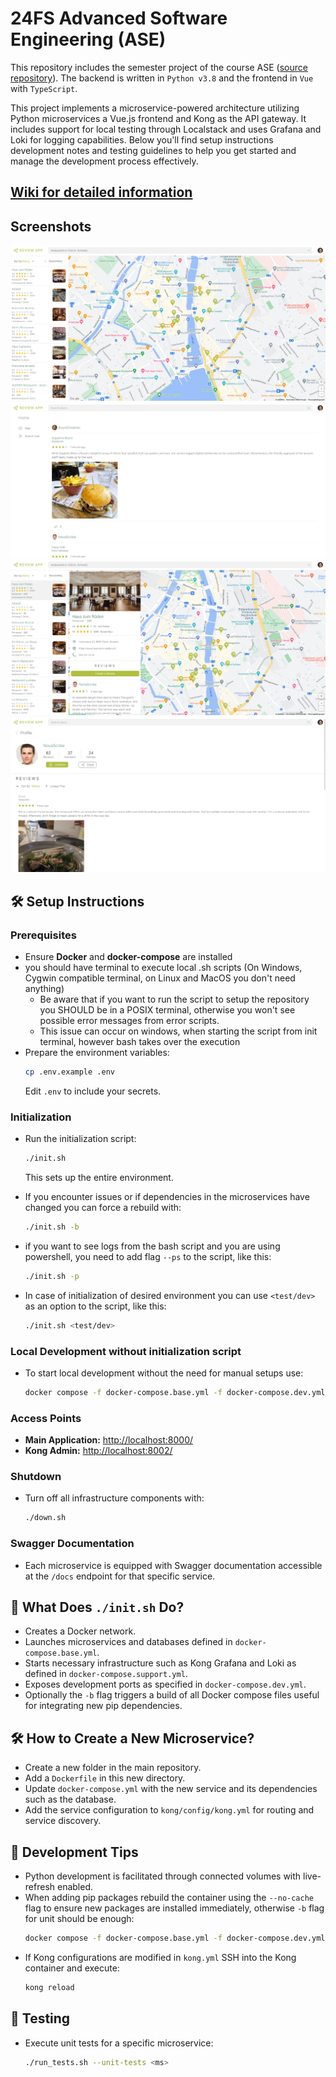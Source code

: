 # 24FS Advanced Software Engineering (ASE)
This repository includes the semester project of the course ASE ([source repository](https://github.com/uzh-network-ninjas/ase-social-network)). The backend is written in `Python v3.8` and the frontend in `Vue` with `TypeScript`.

This project implements a microservice-powered architecture
 utilizing Python microservices
 a Vue.js frontend
 and Kong as the API gateway. It includes support for local testing through Localstack
 and uses Grafana and Loki for logging capabilities. Below you'll find setup instructions
 development notes
 and testing guidelines to help you get started and manage the development process effectively.

## [Wiki for detailed information](https://github.com/uzh-network-ninjas/ase-social-network/wiki)  

## Screenshots
![Map Overview](./ms-frontend/src/assets/ExampleImageMain.png)
![Feed](./ms-frontend/src/assets/ExampleImageFeed.png)
![Map Location](./ms-frontend/src/assets/ExampleImageMap.png)
![Profile](./ms-frontend/src/assets/ExampleImageProfile.png)

## 🛠️ Setup Instructions

### Prerequisites
- Ensure **Docker** and **docker-compose** are installed
- you should have terminal to execute local .sh scripts (On Windows, Cygwin compatible terminal, on Linux and MacOS you don't need anything)
  - Be aware that if you want to run the script to setup the repository you SHOULD be in a POSIX terminal, otherwise you won't see possible error messages from error scripts.
  - This issue can occur on windows, when starting the script from init terminal, however bash takes over the execution
- Prepare the environment variables:
  ```bash
  cp .env.example .env
  ```
  Edit `.env` to include your secrets.

### Initialization
- Run the initialization script:
  ```bash
  ./init.sh
  ```
  This sets up the entire environment.

- If you encounter issues or if dependencies in the microservices have changed you can force a rebuild with:
  ```bash
  ./init.sh -b
  ```

- if you want to see logs from the bash script and you are using powershell, you need to add flag `--ps` to the script, like this:
  ```bash
  ./init.sh -p
  ```

- In case of initialization of desired environment you can use `<test/dev>` as an option to the script, like this:
  ```bash
  ./init.sh <test/dev>
  ```

### Local Development without initialization script
- To start local development without the need for manual setups
 use:
  ```bash
  docker compose -f docker-compose.base.yml -f docker-compose.dev.yml -f docker-compose.support.yml up
  ```

### Access Points
- **Main Application:** <http://localhost:8000/>
- **Kong Admin:** <http://localhost:8002/>

### Shutdown
- Turn off all infrastructure components with:
  ```bash
  ./down.sh
  ```

### Swagger Documentation
- Each microservice is equipped with Swagger documentation accessible at the `/docs` endpoint for that specific service.



## 🔄 What Does `./init.sh` Do?
- Creates a Docker network.
- Launches microservices and databases defined in `docker-compose.base.yml`.
- Starts necessary infrastructure such as Kong
 Grafana
 and Loki as defined in `docker-compose.support.yml`.
- Exposes development ports as specified in `docker-compose.dev.yml`.
- Optionally
 the `-b` flag triggers a build of all Docker compose files
 useful for integrating new pip dependencies.

## 🛠️ How to Create a New Microservice?
- Create a new folder in the main repository.
- Add a `Dockerfile` in this new directory.
- Update `docker-compose.yml` with the new service and its dependencies
 such as the database.
- Add the service configuration to `kong/config/kong.yml` for routing and service discovery.

## 🔧 Development Tips
- Python development is facilitated through connected volumes
 with live-refresh enabled.
- When adding pip packages
 rebuild the container using the `--no-cache` flag to ensure new packages are installed immediately, otherwise `-b` flag for unit should be enough:
  ```bash
  docker compose -f docker-compose.base.yml -f docker-compose.dev.yml build --no-cache
  ```
- If Kong configurations are modified in `kong.yml`
 SSH into the Kong container and execute:
  ```bash
  kong reload
  ```

## 🧪 Testing
- Execute unit tests for a specific microservice:
  ```bash
  ./run_tests.sh --unit-tests <ms>
  ```
